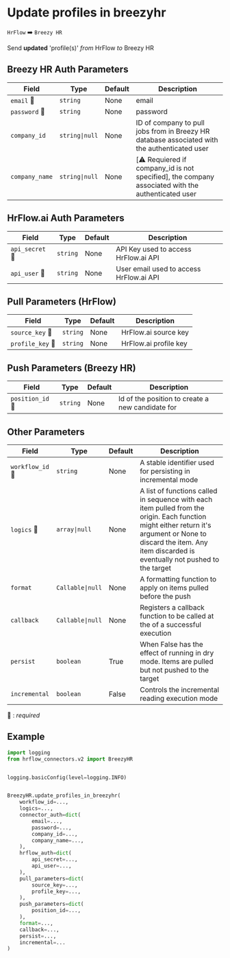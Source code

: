 # Update profiles in breezyhr
`HrFlow` :arrow_right: `Breezy HR`

Send **updated** 'profile(s)' _from_ HrFlow _to_ Breezy HR



## Breezy HR Auth Parameters

| Field | Type | Default | Description |
| ----- | ---- | ------- | ----------- |
| `email` :red_circle: | `string` | None | email |
| `password` :red_circle: | `string` | None | password |
| `company_id`  | `string\|null` | None | ID of company to pull jobs from in Breezy HR database associated with the authenticated user |
| `company_name`  | `string\|null` | None | [⚠️ Requiered if company_id is not specified], the company associated with the authenticated user |

## HrFlow.ai Auth Parameters

| Field | Type | Default | Description |
| ----- | ---- | ------- | ----------- |
| `api_secret` :red_circle: | `string` | None | API Key used to access HrFlow.ai API |
| `api_user` :red_circle: | `string` | None | User email used to access HrFlow.ai API |

## Pull Parameters (HrFlow)

| Field | Type | Default | Description |
| ----- | ---- | ------- | ----------- |
| `source_key` :red_circle: | `string` | None | HrFlow.ai source key |
| `profile_key` :red_circle: | `string` | None | HrFlow.ai profile key |

## Push Parameters (Breezy HR)

| Field | Type | Default | Description |
| ----- | ---- | ------- | ----------- |
| `position_id` :red_circle: | `string` | None | Id of the position to create a new candidate for |

## Other Parameters

| Field | Type | Default | Description |
| ----- | ---- | ------- | ----------- |
| `workflow_id` :red_circle: | `string` | None | A stable identifier used for persisting in incremental mode |
| `logics` :red_circle: | `array\|null` | None | A list of functions called in sequence with each item pulled from the origin. Each function might either return it's argument or None to discard the item. Any item discarded is eventually not pushed to the target |
| `format`  | `Callable\|null` | None | A formatting function to apply on items pulled before the push |
| `callback`  | `Callable\|null` | None | Registers a callback function to be called at the of a successful execution |
| `persist`  | `boolean` | True | When False has the effect of running in dry mode. Items are pulled but not pushed to the target |
| `incremental`  | `boolean` | False | Controls the incremental reading execution mode |

:red_circle: : *required*

## Example

```python
import logging
from hrflow_connectors.v2 import BreezyHR


logging.basicConfig(level=logging.INFO)


BreezyHR.update_profiles_in_breezyhr(
    workflow_id=...,
    logics=...,
    connector_auth=dict(
        email=...,
        password=...,
        company_id=...,
        company_name=...,
    ),
    hrflow_auth=dict(
        api_secret=...,
        api_user=...,
    ),
    pull_parameters=dict(
        source_key=...,
        profile_key=...,
    ),
    push_parameters=dict(
        position_id=...,
    ),
    format=...,
    callback=...,
    persist=...,
    incremental=...
)
```